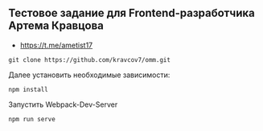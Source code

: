 ## Тестовое задание для Frontend-разработчика Артема Кравцова

- https://t.me/ametist17

```
git clone https://github.com/kravcov7/omm.git
```

Далее установить необходимые зависимости:

```
npm install
```

Запустить Webpack-Dev-Server

```
npm run serve
```
